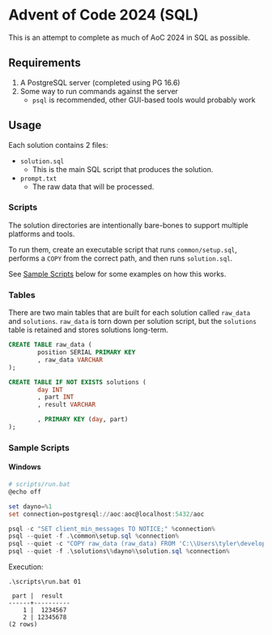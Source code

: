 # Advent of Code 2024 (SQL)

This is an attempt to complete as much of AoC 2024 in SQL as possible.

## Requirements

1. A PostgreSQL server (completed using PG 16.6)
2. Some way to run commands against the server
    - `psql` is recommended, other GUI-based tools would probably work

## Usage

Each solution contains 2 files:

* `solution.sql`
  - This is the main SQL script that produces the solution.
* `prompt.txt`
  - The raw data that will be processed.

### Scripts

The solution directories are intentionally bare-bones to support multiple platforms and tools.

To run them, create an executable script that runs `common/setup.sql`, performs a `COPY` from the correct path, and then runs `solution.sql`.

See [Sample Scripts](#sample-scripts) below for some examples on how this works.

### Tables

There are two main tables that are built for each solution called `raw_data` and `solutions`. `raw_data` is torn down per solution script, but the `solutions` table is retained and stores solutions long-term.

```sql
CREATE TABLE raw_data (
        position SERIAL PRIMARY KEY
        , raw_data VARCHAR
);

CREATE TABLE IF NOT EXISTS solutions (
        day INT
        , part INT
        , result VARCHAR

        , PRIMARY KEY (day, part)
);
```

### Sample Scripts

#### Windows

```powershell
# scripts/run.bat
@echo off

set dayno=%1
set connection=postgresql://aoc:aoc@localhost:5432/aoc

psql -c "SET client_min_messages TO NOTICE;" %connection%
psql --quiet -f .\common\setup.sql %connection%
psql --quiet -c "COPY raw_data (raw_data) FROM 'C:\\Users\tyler\development\advent-of-code\2024-sql\solutions\%dayno%\prompt.txt' WITH (FORMAT text)" %connection%
psql --quiet -f .\solutions\%dayno%\solution.sql %connection%
```

Execution:

```
.\scripts\run.bat 01

 part |  result
------+----------
    1 |  1234567
    2 | 12345678
(2 rows)
```

